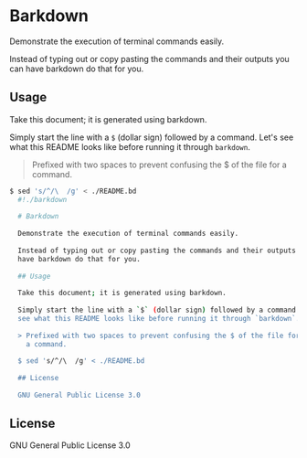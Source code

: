# Barkdown

Demonstrate the execution of terminal commands easily.

Instead of typing out or copy pasting the commands and their outputs you can
have barkdown do that for you.

## Usage

Take this document; it is generated using barkdown.

Simply start the line with a `$` (dollar sign) followed by a command. Let's
see what this README looks like before running it through `barkdown`.

> Prefixed with two spaces to prevent confusing the $ of the file for
  a command.

```bash
$ sed 's/^/\  /g' < ./README.bd
  #!./barkdown
  
  # Barkdown
  
  Demonstrate the execution of terminal commands easily.
  
  Instead of typing out or copy pasting the commands and their outputs you can
  have barkdown do that for you.
  
  ## Usage
  
  Take this document; it is generated using barkdown.
  
  Simply start the line with a `$` (dollar sign) followed by a command. Let's
  see what this README looks like before running it through `barkdown`.
  
  > Prefixed with two spaces to prevent confusing the $ of the file for
    a command.
  
  $ sed 's/^/\  /g' < ./README.bd
  
  ## License
  
  GNU General Public License 3.0
```

## License

GNU General Public License 3.0
